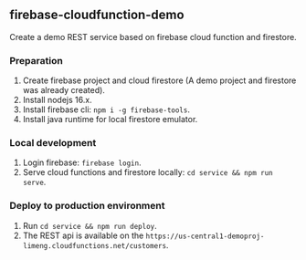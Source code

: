## firebase-cloudfunction-demo

Create a demo REST service based on firebase cloud function and firestore.

### Preparation
1. Create firebase project and cloud firestore (A demo project and firestore was already created).
2. Install nodejs 16.x.
3. Install firebase cli: `npm i -g firebase-tools`.
4. Install java runtime for local firestore emulator.

### Local development
1. Login firebase: `firebase login`.
2. Serve cloud functions and firestore locally: `cd service && npm run serve`.

### Deploy to production environment
1. Run `cd service && npm run deploy`.
2. The REST api is available on the `https://us-central1-demoproj-limeng.cloudfunctions.net/customers`.


